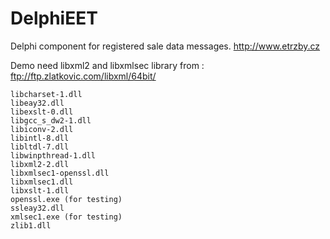 # DelphiEET
Delphi component for registered sale data messages. http://www.etrzby.cz 

Demo need libxml2 and libxmlsec library from : ftp://ftp.zlatkovic.com/libxml/64bit/
```
libcharset-1.dll
libeay32.dll
libexslt-0.dll
libgcc_s_dw2-1.dll
libiconv-2.dll
libintl-8.dll
libltdl-7.dll
libwinpthread-1.dll
libxml2-2.dll
libxmlsec1-openssl.dll
libxmlsec1.dll
libxslt-1.dll
openssl.exe (for testing)
ssleay32.dll
xmlsec1.exe (for testing)
zlib1.dll
```
